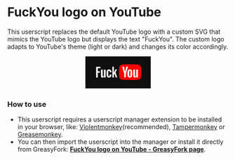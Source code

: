 # FuckYou logo on YouTube
This userscript replaces the default YouTube logo with a custom SVG that mimics the YouTube logo but displays the text "FuckYou". The custom logo adapts to YouTube's theme (light or dark) and changes its color accordingly.

<p align="center">
  <img src="https://raw.githubusercontent.com/adrian28nn/FuckYou-logo-on-YouTube/main/screenshot.png" alt="Screenshote"/>
</p>

### How to use
- This userscript requires a userscript manager extension to be installed in your browser, like: [Violentmonkey](https://violentmonkey.github.io/)(recommended), [Tampermonkey](https://www.tampermonkey.net/) or [Greasemonkey](https://addons.mozilla.org/en-US/firefox/addon/greasemonkey/).
- You can then import the userscript into the manager or install it directly from GreasyFork: **[FuckYou logo on YouTube - GreasyFork page](https://greasyfork.org/en/scripts/508696-you-logo-on-youtube)**.
